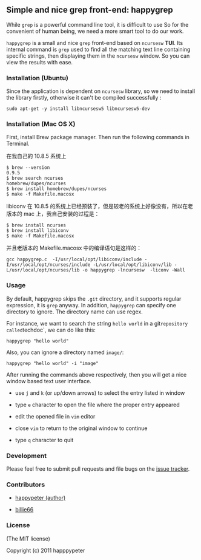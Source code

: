 ## Simple and nice grep front-end: happygrep

While `grep` is a powerful command line tool, it is difficult to use
So for the convenient of human being, we need a more smart
tool to do our work.

`happygrep` is a small and nice `grep` front-end based on `ncursesw` __TUI__.
Its internal command is `grep` used to find all the matching text line
containing specific strings, then displaying them in the `ncursesw` window.
So you can view the results with ease.

### Installation (Ubuntu)

Since the application is dependent on `ncursesw` library, so we need to
install the library firstly, otherwise it can't be compiled successfully :

    sudo apt-get -y install libncursesw5 libncursesw5-dev

### Installation (Mac OS X)
First, install Brew package manager. Then run the following commands in Terminal.

在我自己的 10.8.5 系统上

    $ brew --version
    0.9.5
    $ brew search ncurses
    homebrew/dupes/ncurses
    $ brew install homebrew/dupes/ncurses
    $ make -f Makefile.macosx

libiconv 在 10.8.5
的系统上已经预装了，但是较老的系统上好像没有，所以在老版本的 mac
上，我自己安装的过程是：

    $ brew install ncurses
    $ brew install libiconv
    $ make -f Makefile.macosx

并且老版本的 Makefile.macosx 中的编译语句是这样的：

    gcc happygrep.c  -I/usr/local/opt/libiconv/include -I/usr/local/opt/ncurses/include -L/usr/local/opt/libiconv/lib -L/usr/local/opt/ncurses/lib -o happygrep -lncursesw  -liconv -Wall

### Usage

By default, happygrep skips the `.git` directory, and it supports regular
expression, it is `grep` anyway. In addition, `happygrep` can specify one
directory to ignore. The directory name can use regex.

For instance, we want to search the string `hello world` in a git` repository called
`techdoc`, we can do like this:

    happygrep "hello world"

Also, you can ignore a directory named `image/`:

    happygrep "hello world" -i "image"

After running the commands above respectively, then you will get a nice window based
text user interface.

* use `j` and `k` (or up/down arrows) to select the entry listed in window

* type `e` character to open the file where the proper entry appeared

* edit the opened file in `vim` editor

* close `vim` to return to the original window to continue

* type `q` character to quit

### Development

Please feel free to submit pull requests and file bugs on the [issue
tracker](https://github.com/happypeter/happygrep/issues).

### Contributors

* [happypeter (author)](https://github.com/happypeter)

* [billie66](https://github.com/billie66)

### License

(The MIT license)

Copyright (c) 2011 happpypeter


